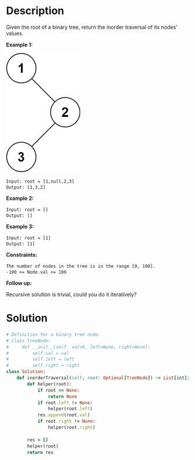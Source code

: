 # Description
Given the root of a binary tree, return the inorder traversal of its nodes' values.

**Example 1:**

![](https://github.com/JiayingLi0803/StrugglingLeetCode/blob/main/Figures/Problem94.jpeg)
```
Input: root = [1,null,2,3]
Output: [1,3,2]
```
**Example 2:**
```
Input: root = []
Output: []
```
**Example 3:**
```
Input: root = [1]
Output: [1]
```
**Constraints:**
```
The number of nodes in the tree is in the range [0, 100].
-100 <= Node.val <= 100
```
**Follow up:** 

Recursive solution is trivial, could you do it iteratively?
# Solution
```ruby
# Definition for a binary tree node.
# class TreeNode:
#     def __init__(self, val=0, left=None, right=None):
#         self.val = val
#         self.left = left
#         self.right = right
class Solution:
    def inorderTraversal(self, root: Optional[TreeNode]) -> List[int]:
        def helper(root):
            if root == None:
                return None
            if root.left != None:
                helper(root.left)
            res.append(root.val)
            if root.right != None:
                helper(root.right)
            
        res = []
        helper(root)
        return res
```
